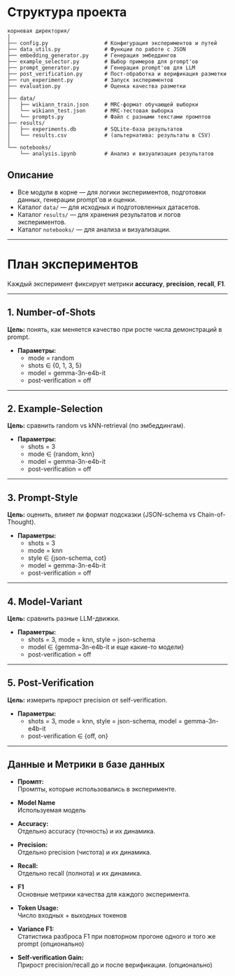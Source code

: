 # Структура проекта

```
корневая директория/
│
├── config.py                  # Конфигурация экспериментов и путей
├── data_utils.py              # Функции по работе с JSON
├── embedding_generator.py     # Генерация эмбеддингов
├── example_selector.py        # Выбор примеров для prompt'ов
├── prompt_generator.py        # Генерация prompt'ов для LLM
├── post_verification.py       # Пост-обработка и верификация разметки
├── run_experiment.py          # Запуск экспериментов
├── evaluation.py              # Оценка качества разметки
│
├── data/
│   ├── wikiann_train.json     # MRC-формат обучающей выборки
│   └── wikiann_test.json      # MRC-тестовая выборка
│   └── prompts.py             # Файл с разными текстами промптов
├── results/
│   ├── experiments.db         # SQLite-база результатов
│   └── results.csv            # (альтернатива: результаты в CSV)
│
└── notebooks/
    └── analysis.ipynb         # Анализ и визуализация результатов
```

## Описание
- Все модули в корне — для логики экспериментов, подготовки данных, генерации prompt'ов и оценки.
- Каталог `data/` — для исходных и подготовленных датасетов.
- Каталог `results/` — для хранения результатов и логов экспериментов.
- Каталог `notebooks/` — для анализа и визуализации. 


---

# План экспериментов

Каждый эксперимент фиксирует метрики **accuracy**, **precision**, **recall**, **F1**.

---

## 1. Number-of-Shots  
**Цель:** понять, как меняется качество при росте числа демонстраций в prompt.  
- **Параметры:**  
  - mode = random  
  - shots ∈ {0, 1, 3, 5}  
  - model = gemma-3n-e4b-it
  - post-verification = off  

---

## 2. Example-Selection  
**Цель:** сравнить random vs kNN-retrieval (по эмбеддингам).  
- **Параметры:**  
  - shots = 3  
  - mode ∈ {random, knn}  
  - model = gemma-3n-e4b-it  
  - post-verification = off  

---

## 3. Prompt-Style  
**Цель:** оценить, влияет ли формат подсказки (JSON-schema vs Chain-of-Thought).  
- **Параметры:**  
  - shots = 3  
  - mode = knn  
  - style ∈ {json-schema, cot}  
  - model = gemma-3n-e4b-it  
  - post-verification = off  

---

## 4. Model-Variant  
**Цель:** сравнить разные LLM-движки.  
- **Параметры:**  
  - shots = 3, mode = knn, style = json-schema  
  - model ∈ {gemma-3n-e4b-it и еще какие-то модели}  
  - post-verification = off  

---

## 5. Post-Verification  
**Цель:** измерить прирост precision от self-verification.  
- **Параметры:**  
  - shots = 3, mode = knn, style = json-schema, model = gemma-3n-e4b-it  
  - post-verification ∈ {off, on}  

---


## Данные и Метрики в базе данных

- **Промпт:**  
  Промпты, которые использовались в эксперименте.

- **Model Name**  
  Используемая модель 

- **Accuracy:**  
  Отдельно accuracy (точность) и их динамика.

- **Precision:**  
  Отдельно precision (чистота) и их динамика.

- **Recall:**  
  Отдельно recall (полнота) и их динамика.

- **F1**  
  Основные метрики качества для каждого эксперимента.

- **Token Usage:**  
  Число входных + выходных токенов 

- **Variance F1:**  
  Статистика разброса F1 при повторном прогоне одного и того же prompt (опционально)

- **Self-verification Gain:**  
  Прирост precision/recall до и после верификации. (опционально)